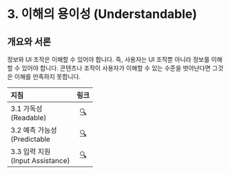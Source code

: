 # 3. 이해의 용이성 (Understandable)

## 개요와 서론

정보와 UI 조작은 이해할 수 있어야 합니다. 즉, 사용자는 UI 조작뿐 아니라 정보를 이해할 수 있어야 합니다. 콘텐츠나 조작이 사용자가 이해할 수 있는 수준을 벗어난다면 그것은 이해를 만족하지 못합니다.

| 지침                                  | 링크 |
| :------------------------------------ | :--: |
| 3.1 가독성 <br /> (Readable)          |  [:mag:](./01-readable/README.md)  |
| 3.2 예측 가능성 <br> (Predictable     |  [:mag:](./02-predictable/README.md)  |
| 3.3 입력 지원 <br> (Input Assistance) |  [:mag:](./03-input-assistance/README.md)  |